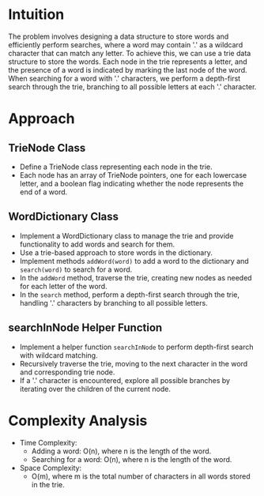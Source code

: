# Intuition
The problem involves designing a data structure to store words and efficiently perform searches, where a word may contain '.' as a wildcard character that can match any letter. To achieve this, we can use a trie data structure to store the words. Each node in the trie represents a letter, and the presence of a word is indicated by marking the last node of the word. When searching for a word with '.' characters, we perform a depth-first search through the trie, branching to all possible letters at each '.' character.

# Approach
## TrieNode Class
- Define a TrieNode class representing each node in the trie.
- Each node has an array of TrieNode pointers, one for each lowercase letter, and a boolean flag indicating whether the node represents the end of a word.

## WordDictionary Class
- Implement a WordDictionary class to manage the trie and provide functionality to add words and search for them.
- Use a trie-based approach to store words in the dictionary.
- Implement methods `addWord(word)` to add a word to the dictionary and `search(word)` to search for a word.
- In the `addWord` method, traverse the trie, creating new nodes as needed for each letter of the word.
- In the `search` method, perform a depth-first search through the trie, handling '.' characters by branching to all possible letters.

## searchInNode Helper Function
- Implement a helper function `searchInNode` to perform depth-first search with wildcard matching.
- Recursively traverse the trie, moving to the next character in the word and corresponding trie node.
- If a '.' character is encountered, explore all possible branches by iterating over the children of the current node.

# Complexity Analysis
- Time Complexity:
  - Adding a word: O(n), where n is the length of the word.
  - Searching for a word: O(n), where n is the length of the word.
- Space Complexity:
  - O(m), where m is the total number of characters in all words stored in the trie.
